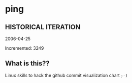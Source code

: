 # ping

## HISTORICAL ITERATION
2006-04-25

Incremented: 3249

## What is this?? 
Linux skills to hack the github commit visualization chart `;-)`
